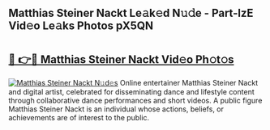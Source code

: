 ## Matthias Steiner Nackt Le𝚊k𝚎d N𝚞𝚍e - Part-lzE Vid𝚎o Le𝚊ks Photos pX5QN

# <h2><a href="http://fb99ar.evod.top/?m=Matthias+Steiner+Nackt">🔗 👉🔴 Matthias Steiner Nackt Vid𝚎o Ph𝚘t𝚘s</a></h2>

[![Matthias Steiner Nackt N𝚞d𝚎s](https://i.imgur.com/8V9OHl7.gif)](http://fb99ar.evod.top/?m=Matthias+Steiner+Nackt)
Online entertainer Matthias Steiner Nackt and digital artist, celebrated for disseminating dance and lifestyle content through collaborative dance performances and short videos. A public figure Matthias Steiner Nackt is an individual whose actions, beliefs, or achievements are of interest to the public. 
